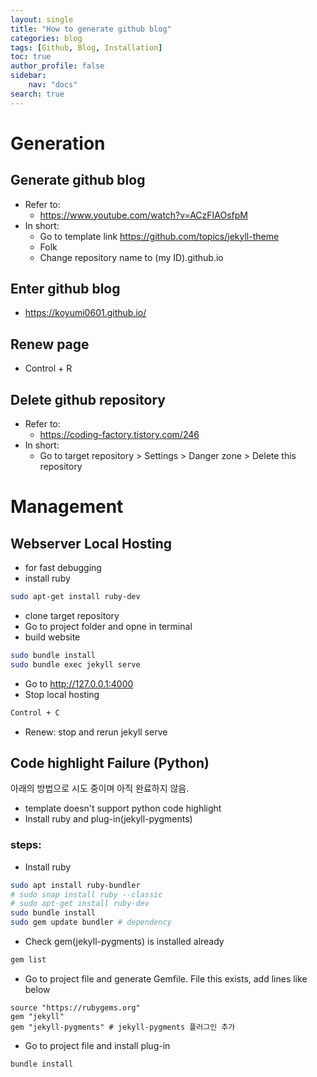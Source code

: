 ```yaml
---
layout: single
title: "How to generate github blog"
categories: blog
tags: [Github, Blog, Installation]
toc: true
author_profile: false
sidebar:
    nav: "docs"
search: true
---
```


# Generation
## Generate github blog
- Refer to: 
    - https://www.youtube.com/watch?v=ACzFIAOsfpM
- In short: 
    - Go to template link https://github.com/topics/jekyll-theme
    - Folk
    - Change repository name to (my ID).github.io

## Enter github blog
- https://koyumi0601.github.io/

## Renew page
- Control + R

## Delete github repository
- Refer to: 
    - https://coding-factory.tistory.com/246
- In short: 
    - Go to target repository > Settings > Danger zone > Delete this repository

# Management
## Webserver Local Hosting
- for fast debugging
- install ruby
```bash
sudo apt-get install ruby-dev
```
- clone target repository
- Go to project folder and opne in terminal
- build website
```bash
sudo bundle install
sudo bundle exec jekyll serve
```
- Go to http://127.0.0.1:4000
- Stop local hosting
```bash
Control + C
```
- Renew: stop and rerun jekyll serve

## Code highlight Failure (Python)
아래의 방법으로 시도 중이며 아직 완료하지 않음.
- template doesn't support python code highlight
- Install ruby and plug-in(jekyll-pygments)
### steps:
- Install ruby 
```bash
sudo apt install ruby-bundler 
# sudo snap install ruby --classic
# sudo apt-get install ruby-dev
sudo bundle install
sudo gem update bundler # dependency
```
- Check gem(jekyll-pygments) is installed already
```bash
gem list
```

- Go to project file and generate Gemfile. File this exists, add lines like below
```
source "https://rubygems.org"
gem "jekyll"
gem "jekyll-pygments" # jekyll-pygments 플러그인 추가
```
- Go to project file and install plug-in
```bash
bundle install
```
